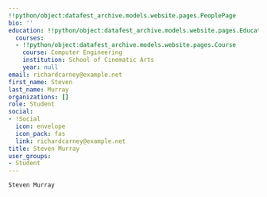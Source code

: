 ```yaml
---
!!python/object:datafest_archive.models.website.pages.PeoplePage
bio: ''
education: !!python/object:datafest_archive.models.website.pages.Education
  courses:
  - !!python/object:datafest_archive.models.website.pages.Course
    course: Computer Engineering
    institution: School of Cinematic Arts
    year: null
email: richardcarney@example.net
first_name: Steven
last_name: Murray
organizations: []
role: Student
social:
- !Social
  icon: envelope
  icon_pack: fas
  link: richardcarney@example.net
title: Steven Murray
user_groups:
- Student
---
```


    Steven Murray
    